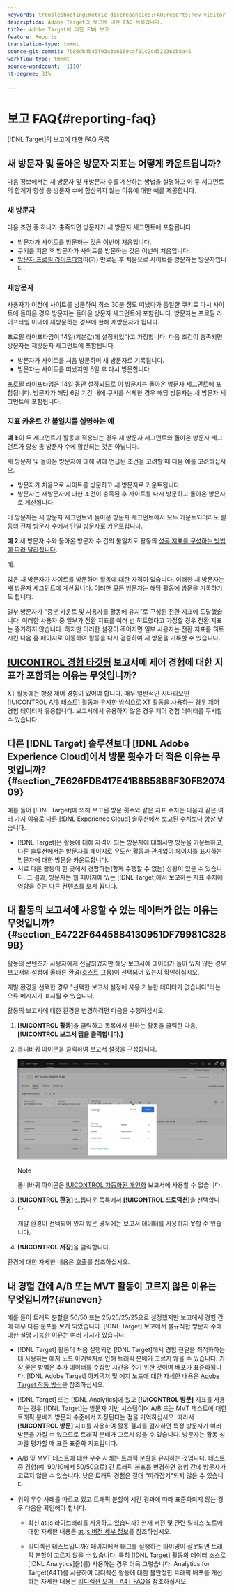 ```yaml
---
keywords: troubleshooting;metric discrepancies;FAQ;reports;new visitor;new visitors;returning visitor;returning visitors;return visit;new visit
description: Adobe Target의 보고에 대한 FAQ 목록입니다.
title: Adobe Target에 대한 FAQ 보고
feature: Reports
translation-type: tm+mt
source-git-commit: 7b86db4b45f93a3c6169caf81c2cd52236bb5a45
workflow-type: tm+mt
source-wordcount: '1110'
ht-degree: 31%

---
```



# 보고 FAQ{#reporting-faq}

[!DNL Target]의 보고에 대한 FAQ 목록

## 새 방문자 및 돌아온 방문자 지표는 어떻게 카운트됩니까?

다음 정보에서는 새 방문자 및 재방문자 수를 계산하는 방법을 설명하고 이 두 세그먼트의 합계가 항상 총 방문자 수에 합산되지 않는 이유에 대한 예를 제공합니다.

### 새 방문자

다음 조건 중 하나가 충족되면 방문자가 새 방문자 세그먼트에 포함됩니다.

* 방문자가 사이트를 방문하는 것은 이번이 처음입니다.
* 쿠키를 지운 후 방문자가 사이트를 방문하는 것은 이번이 처음입니다.
* [방문자 프로필 라이프타임](/help/c-target/c-visitor-profile/visitor-profile-lifetime.md)이(가) 만료된 후 처음으로 사이트를 방문하는 방문자입니다.

### 재방문자

사용자가 이전에 사이트를 방문하여 최소 30분 정도 떠났다가 동일한 쿠키로 다시 사이트에 돌아온 경우 방문자는 돌아온 방문자 세그먼트에 포함됩니다. 방문자는 프로필 라이프타임 이내에 재방문하는 경우에 한해 재방문자가 됩니다.

프로필 라이프타임이 14일(기본값)에 설정되었다고 가정합니다. 다음 조건이 충족되면 방문자는 재방문자 세그먼트에 포함됩니다.

* 방문자가 사이트를 처음 방문하며 새 방문자로 기록됩니다.
* 방문자는 사이트를 떠났지만 6일 후 다시 방문합니다.

프로필 라이프타임은 14일 동안 설정되므로 이 방문자는 돌아온 방문자 세그먼트에 포함됩니다. 방문자가 해당 6일 기간 내에 쿠키를 삭제한 경우 해당 방문자는 새 방문자 세그먼트에 포함됩니다.

### 지표 카운트 간 불일치를 설명하는 예

**예 1**:이 두 세그먼트가 활동에 적용되는 경우 새 방문자 세그먼트와 돌아온 방문자 세그먼트가 항상 총 방문자 수에 합산되는 것은 아닙니다.

새 방문자 및 돌아온 방문자에 대해 위에 언급된 조건을 고려할 때 다음 예를 고려하십시오.

* 방문자가 처음으로 사이트를 방문하고 새 방문자로 카운트됩니다.
* 방문자는 재방문자에 대한 조건이 충족된 후 사이트를 다시 방문하고 돌아온 방문자로 계산됩니다.

이 방문자는 새 방문자 세그먼트와 돌아온 방문자 세그먼트에서 모두 카운트되더라도 활동의 전체 방문자 수에서 단일 방문자로 카운트됩니다.

**예 2**:새 방문자 수와 돌아온 방문자 수 간의 불일치도 활동의  [성공 지표를 구성하는 방법에 따라 달라집니다](/help/c-activities/r-success-metrics/success-metrics.md).

예:

많은 새 방문자가 사이트를 방문하며 활동에 대한 자격이 있습니다. 이러한 새 방문자는 새 방문자 세그먼트에 계산됩니다. 이러한 모든 방문자는 해당 활동에 방문을 기록하기도 합니다.

일부 방문자가 &quot;증분 카운트 및 사용자를 활동에 유지&quot;로 구성된 전환 지표에 도달했습니다. 이러한 사용자 중 일부가 전환 지표를 여러 번 히트했다고 가정할 경우 전환 지표는 증가하지 않습니다. 하지만 이러한 설정이 주어지면 일부 사용자는 전환 지표를 히트 시킨 다음 홈 페이지로 이동하여 활동을 다시 검증하여 새 방문을 기록할 수 있습니다.

## [!UICONTROL 경험 타깃팅](XT) 보고서에 제어 경험에 대한 지표가 포함되는 이유는 무엇입니까?

XT 활동에는 항상 제어 경험이 있어야 합니다. 매우 일반적인 시나리오인 [!UICONTROL A/B 테스트] 활동과 유사한 방식으로 XT 활동을 사용하는 경우 제어 경험 데이터가 유용합니다. 보고서에서 유용하지 않은 경우 제어 경험 데이터를 무시할 수 있습니다.

## 다른 [!DNL Target] 솔루션보다 [!DNL Adobe Experience Cloud]에서 방문 횟수가 더 적은 이유는 무엇입니까? {#section_7E626FDB417E41B8B58BBF30FB207409}

예를 들어 [!DNL Target]에 의해 보고된 방문 횟수와 같은 지표 수치는 다음과 같은 여러 가지 이유로 다른 [!DNL Experience Cloud] 솔루션에서 보고된 수치보다 항상 낮습니다.

* [!DNL Target]은 활동에 대해 자격이 되는 방문자에 대해서만 방문을 카운트하고, 다른 솔루션에서는 방문자를 페이지로 유도한 활동과 관계없이 페이지를 표시하는 방문자에 대한 방문을 카운트합니다.
* 서로 다른 활동이 한 곳에서 경합하는(함께 수행할 수 없는) 상황이 있을 수 있습니다. 그 결과, 방문자는 웹 페이지에 있는 [!DNL Target]에서 보고하는 지표 수치에 영향을 주는 다른 컨텐츠를 보게 됩니다.

## 내 활동의 보고서에 사용할 수 있는 데이터가 없는 이유는 무엇입니까? {#section_E4722F6445884130951DF79981C8289B}

활동의 콘텐츠가 사용자에게 전달되었지만 해당 보고서에 데이터가 들어 있지 않은 경우 보고서의 설정에 올바른 환경([호스트 그룹](/help/administrating-target/hosts.md))이 선택되어 있는지 확인하십시오.

개발 환경을 선택한 경우 &quot;선택한 보고서 설정에 사용 가능한 데이터가 없습니다&quot;라는 오류 메시지가 표시될 수 있습니다.

활동의 보고서에 대한 환경을 변경하려면 다음을 수행하십시오.

1. **[!UICONTROL 활동]**&#x200B;을 클릭하고 목록에서 원하는 활동을 클릭한 다음, **[!UICONTROL 보고서 탭을 클릭합니다.]**
1. 톱니바퀴 아이콘을 클릭하여 보고서 설정을 구성합니다.

   ![A/B 설정 대화 상자](/help/c-reports/c-report-settings/assets/ab_settings_dialog.png)

   >[!NOTE]
   >
   >톱니바퀴 아이콘은 [!UICONTROL 자동화된 개인화](AP) 보고서에 사용할 수 없습니다.

1. **[!UICONTROL 환경]** 드롭다운 목록에서 **[!UICONTROL 프로덕션]**&#x200B;을 선택합니다.

   개발 환경이 선택되어 있지 않은 경우에는 보고서 데이터를 사용하지 못할 수 있습니다.

1. **[!UICONTROL 저장]**&#x200B;을 클릭합니다.

환경에 대한 자세한 내용은 [호출](/help/administrating-target/hosts.md#concept_516BB01EBFBD4449AB03940D31AEB66E)를 참조하십시오.

## 내 경험 간에 A/B 또는 MVT 활동이 고르지 않은 이유는 무엇입니까?{#uneven}

예를 들어 트래픽 분할을 50/50 또는 25/25/25/25으로 설정했지만 보고에서 경험 간에 매우 다른 분포를 보게 되었습니다. [!DNL Target] 보고에서 불규칙한 방문자 수에 대한 설명 가능한 이유는 여러 가지가 있습니다.

* [!DNL Target] 활동이 처음 실행되면 [!DNL Target]에서 경험 전달을 최적화하는 데 사용하는 에지 노드 아키텍처로 인해 트래픽 분배가 고르지 않을 수 있습니다. 가장 좋은 방법은 추가 데이터를 수집할 시간을 주기 위한 것이며 배포가 표준화됩니다. [!DNL Adobe Target] 아키텍처 및 에지 노드에 대한 자세한 내용은 [Adobe Target 작동 방식](/help/c-intro/how-target-works.md)을 참조하십시오.
* [!DNL Target] 또는 [!DNL Analytics]에 있고 **[!UICONTROL 방문]** 지표를 사용하는 경우 [!DNL Target]는 방문자 기반 시스템이며 A/B 또는 MVT 테스트에 대한 트래픽 분배가 방문자 수준에서 지정된다는 점을 기억하십시오. 따라서 **[!UICONTROL 방문]** 지표를 사용하여 활동 결과를 검사하면 특정 방문자가 여러 방문을 가질 수 있으므로 트래픽 분배가 고르지 않을 수 있습니다. 방문자는 활동 성과를 평가할 때 표준 표준화 지표입니다.
* A/B 및 MVT 테스트에 대한 우수 사례는 트래픽 분할을 유지하는 것입니다. 테스트 중 경험(예: 90/10에서 50/50으로) 간 트래픽 분포를 변경하면 경험 간에 방문자가 고르지 않을 수 있습니다. 낮은 트래픽 경험은 절대 &quot;따라잡기&quot;되지 않을 수 있습니다.
* 위의 우수 사례를 따르고 있고 트래픽 분할이 시간 경과에 따라 표준화되지 않는 경우 다음을 확인해야 합니다.

   * 최신 at.js 라이브러리를 사용하고 있습니까? 현재 버전 및 관련 릴리스 노트에 대한 자세한 내용은 [at.js 버전 세부 정보](/help/c-implementing-target/c-implementing-target-for-client-side-web/target-atjs-versions.md)를 참조하십시오.

   * 리디렉션 테스트입니까? 페이지에서 태그를 실행하는 타이밍이 잘못되면 트래픽 분할이 고르지 않을 수 있습니다. 특히 [!DNL Target] 활동의 데이터 소스로 [!DNL Analytics]을(를) 사용하는 경우 더욱 그렇습니다. Analytics for Target(A4T)를 사용하여 리디렉션 활동에 대한 불안정한 트래픽 배포를 개선하는 자세한 내용은 [리디렉션 오퍼 - A4T FAQ](/help/c-integrating-target-with-mac/a4t/r-a4t-faq/a4t-faq-redirect-offers.md)을 참조하십시오.
